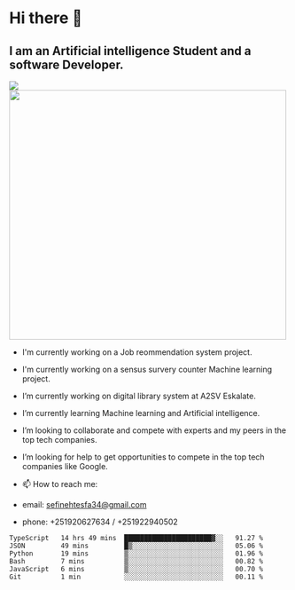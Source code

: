# Hi there 👋
## I am an Artificial intelligence Student and a software Developer.
<img src = "https://github-readme-stats.vercel.app/api?username=sefinehtesfa34&&show_icons=true&title_color=ffffff&icon_color=bb2acf&text_color=daf7dc&bg_color=151515"/>
<img src="https://wakatime.com/share/@sefinehtesfa34/ae9674e3-b462-4438-9120-52fc3d0ffbbb.png" width ="500" height = "450"/>

- I'm currently working on a Job reommendation system project.
- I'm currently working on a sensus survery counter Machine learning project.
-  I’m currently working on digital library system at A2SV Eskalate.
-  I’m currently learning Machine learning and Artificial intelligence.
-  I’m looking to collaborate and compete with experts and my peers in the top tech companies.
-  I’m looking for help to get opportunities to compete in the top tech companies like Google.

- 📫 How to reach me: 
- email: sefinehtesfa34@gmail.com
- phone: +251920627634 / +251922940502
<!--START_SECTION:waka-->

```text
TypeScript   14 hrs 49 mins  ██████████████████████▓░░   91.27 %
JSON         49 mins         █▒░░░░░░░░░░░░░░░░░░░░░░░   05.06 %
Python       19 mins         ▒░░░░░░░░░░░░░░░░░░░░░░░░   01.96 %
Bash         7 mins          ▒░░░░░░░░░░░░░░░░░░░░░░░░   00.82 %
JavaScript   6 mins          ▒░░░░░░░░░░░░░░░░░░░░░░░░   00.70 %
Git          1 min           ░░░░░░░░░░░░░░░░░░░░░░░░░   00.11 %
```

<!--END_SECTION:waka-->
